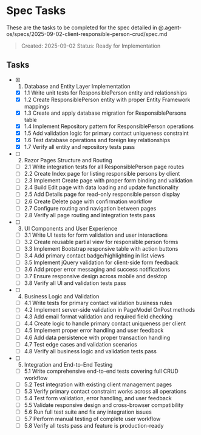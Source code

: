 # Spec Tasks

These are the tasks to be completed for the spec detailed in @.agent-os/specs/2025-09-02-client-responsible-person-crud/spec.md

> Created: 2025-09-02
> Status: Ready for Implementation

## Tasks

- [x] 1. Database and Entity Layer Implementation
  - [x] 1.1 Write unit tests for ResponsiblePerson entity and relationships
  - [x] 1.2 Create ResponsiblePerson entity with proper Entity Framework mappings
  - [x] 1.3 Create and apply database migration for ResponsiblePersons table
  - [x] 1.4 Implement Repository pattern for ResponsiblePerson operations
  - [x] 1.5 Add validation logic for primary contact uniqueness constraint
  - [x] 1.6 Test database operations and foreign key relationships
  - [x] 1.7 Verify all entity and repository tests pass

- [ ] 2. Razor Pages Structure and Routing
  - [ ] 2.1 Write integration tests for all ResponsiblePerson page routes
  - [ ] 2.2 Create Index page for listing responsible persons by client
  - [ ] 2.3 Implement Create page with proper form binding and validation
  - [ ] 2.4 Build Edit page with data loading and update functionality
  - [ ] 2.5 Add Details page for read-only responsible person display
  - [ ] 2.6 Create Delete page with confirmation workflow
  - [ ] 2.7 Configure routing and navigation between pages
  - [ ] 2.8 Verify all page routing and integration tests pass

- [ ] 3. UI Components and User Experience
  - [ ] 3.1 Write UI tests for form validation and user interactions
  - [ ] 3.2 Create reusable partial view for responsible person forms
  - [ ] 3.3 Implement Bootstrap responsive table with action buttons
  - [ ] 3.4 Add primary contact badge/highlighting in list views
  - [ ] 3.5 Implement jQuery validation for client-side form feedback
  - [ ] 3.6 Add proper error messaging and success notifications
  - [ ] 3.7 Ensure responsive design across mobile and desktop
  - [ ] 3.8 Verify all UI and validation tests pass

- [ ] 4. Business Logic and Validation
  - [ ] 4.1 Write tests for primary contact validation business rules
  - [ ] 4.2 Implement server-side validation in PageModel OnPost methods
  - [ ] 4.3 Add email format validation and required field checking
  - [ ] 4.4 Create logic to handle primary contact uniqueness per client
  - [ ] 4.5 Implement proper error handling and user feedback
  - [ ] 4.6 Add data persistence with proper transaction handling
  - [ ] 4.7 Test edge cases and validation scenarios
  - [ ] 4.8 Verify all business logic and validation tests pass

- [ ] 5. Integration and End-to-End Testing
  - [ ] 5.1 Write comprehensive end-to-end tests covering full CRUD workflow
  - [ ] 5.2 Test integration with existing client management pages
  - [ ] 5.3 Verify primary contact constraint works across all operations
  - [ ] 5.4 Test form validation, error handling, and user feedback
  - [ ] 5.5 Validate responsive design and cross-browser compatibility
  - [ ] 5.6 Run full test suite and fix any integration issues
  - [ ] 5.7 Perform manual testing of complete user workflow
  - [ ] 5.8 Verify all tests pass and feature is production-ready